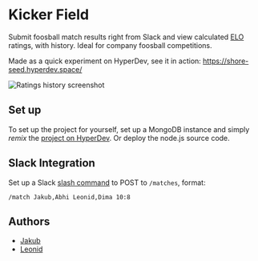 # Kicker Field

Submit foosball match results right from Slack and view calculated [ELO](https://en.wikipedia.org/wiki/Elo_rating_system) ratings, with history.
Ideal for company foosball competitions.

Made as a quick experiment on HyperDev, see it in action: https://shore-seed.hyperdev.space/

![Ratings history screenshot](https://cdn.hyperdev.com/us-east-1%3A9d51f582-bd64-4f27-a57e-14129f0378a3%2Fratingshistory.png)

## Set up

To set up the project for yourself, set up a MongoDB instance and simply _remix_ the [project on HyperDev](https://hyperdev.com/#!/project/shore-seed). Or deploy the node.js source code.

## Slack Integration

Set up a Slack [slash command](https://api.slack.com/slash-commands) to POST to `/matches`, format:

    /match Jakub,Abhi Leonid,Dima 10:8

## Authors
- [Jakub](https://github.com/jakriz)
- [Leonid](https://github.com/mouse4d)
